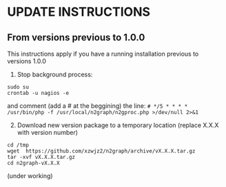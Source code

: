 # UPDATE INSTRUCTIONS

## From versions previous to 1.0.0

This instructions apply if you have a running installation previous to versions 1.0.0

1. Stop background process:
```
sudo su
crontab -u nagios -e
```
and comment (add a # at the beggining) the line: `# */5 * * * * /usr/bin/php -f /usr/local/n2graph/n2gproc.php >/dev/null 2>&1`

2. Download new version package to a temporary location (replace X.X.X with version number)
```
cd /tmp
wget  https://github.com/xzwjz2/n2graph/archive/vX.X.X.tar.gz
tar -xvf vX.X.X.tar.gz
cd n2graph-vX.X.X
```

(under working)


